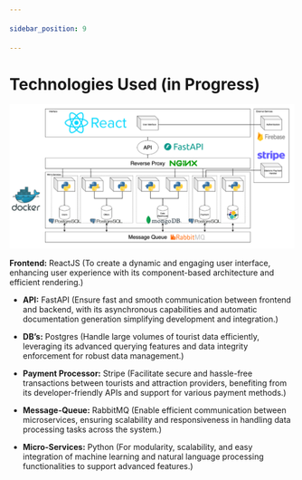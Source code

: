 ```yaml
---

sidebar_position: 9

---
```


# Technologies Used (in Progress)

![Tech Stack](../../../static/img/tech_stack.png)

**Frontend:** ReactJS (To create a dynamic and engaging user interface, enhancing user experience with its component-based architecture and efficient rendering.)

- **API:**  FastAPI (Ensure fast and smooth communication between frontend and backend, with its asynchronous capabilities and automatic documentation generation simplifying development and integration.)

- **DB’s:** Postgres (Handle large volumes of tourist data efficiently, leveraging its advanced querying features and data integrity enforcement for robust data management.)

- **Payment Processor:** Stripe (Facilitate secure and hassle-free transactions between tourists and attraction providers, benefiting from its developer-friendly APIs and support for various payment methods.)

- **Message-Queue:**  RabbitMQ  (Enable efficient communication between microservices, ensuring scalability and responsiveness in handling data processing tasks across the system.)

- **Micro-Services:** Python (For modularity, scalability, and easy integration of machine learning and natural language processing functionalities to support advanced features.)
